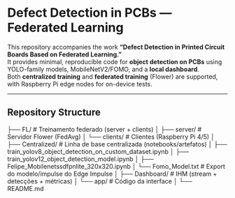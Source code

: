 # Defect Detection in PCBs — Federated Learning

This repository accompanies the work **“Defect Detection in Printed Circuit Boards Based on Federated Learning.”**  
It provides minimal, reproducible code for **object detection on PCBs** using YOLO-family models, MobileNetV2/FOMO, and a **local dashboard**.  
Both **centralized training** and **federated training** (Flower) are supported, with Raspberry Pi edge nodes for on-device tests.

---

## Repository Structure
├── FL/                       # Treinamento federado (server + clients)
│   ├── server/               # Servidor Flower (FedAvg)
│   └── clients/              # Clientes (Raspberry Pi 4/5)
│
├── Centralized/              # Linha de base centralizada (notebooks/artefatos)
│   ├── train_yolov8_object_detection_on_custom_dataset.ipynb
│   ├── train_yolov12_object_detection_model.ipynb
│   ├── Felipe_Mobilenetssdfpnlite_320x320.ipynb
│   └── Fomo_Model.txt        # Export do modelo/impulse do Edge Impulse
│
├── Dashboard/                # IHM (stream + detecções + métricas)
│   └── app/                  # Código da interface
│
└── README.md